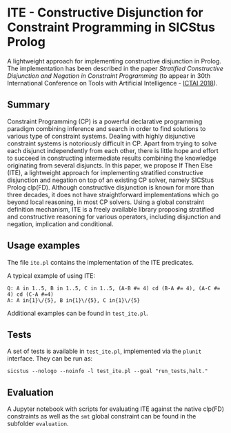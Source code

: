 # ITE - Constructive Disjunction for Constraint Programming in SICStus Prolog
A lightweight approach for implementing constructive disjunction in Prolog.
The implementation has been described in the paper *Stratified Constructive Disjunction and Negation in Constraint Programming* (to appear in 30th International Conference on Tools with Artificial Intelligence - [ICTAI 2018](http://ictai2018.org/)).

## Summary
Constraint Programming (CP) is a powerful declarative programming paradigm combining inference and search in order to find solutions to various type of constraint systems. 
Dealing with highly disjunctive constraint systems is notoriously difficult in CP. 
Apart from trying to solve each disjunct independently from each other, there is little hope and effort to succeed in constructing intermediate results combining the knowledge originating from several disjuncts. 
In this paper, we propose If Then Else (ITE), a lightweight approach for implementing stratified constructive disjunction and negation on top of an existing CP solver, namely SICStus Prolog clp(FD).
Although constructive disjunction is known for more than three decades, it does not have straightforward implementations which go beyond local reasoning, in most CP solvers. 
Using a global constraint definition mechanism, ITE is a freely available library proposing stratified and constructive reasoning for various operators, including disjunction and negation, implication and conditional. 

## Usage examples
The file `ite.pl` contains the implementation of the ITE predicates. 

A typical example of using ITE:
```
Q: A in 1..5, B in 1..5, C in 1..5, (A-B #= 4) cd (B-A #= 4), (A-C #= 4) cd (C-A #=4)
A: A in{1}\/{5}, B in{1}\/{5}, C in{1}\/{5}
```

Additional examples can be found in `test_ite.pl`.

## Tests
A set of tests is available in `test_ite.pl`, implemented via the `plunit` interface.
They can be run as:
```
sicstus --nologo --noinfo -l test_ite.pl --goal "run_tests,halt." 
```

## Evaluation
A Jupyter notebook with scripts for evaluating ITE against the native clp(FD) constraints as well as the `smt` global constraint can be found in the subfolder `evaluation`.
